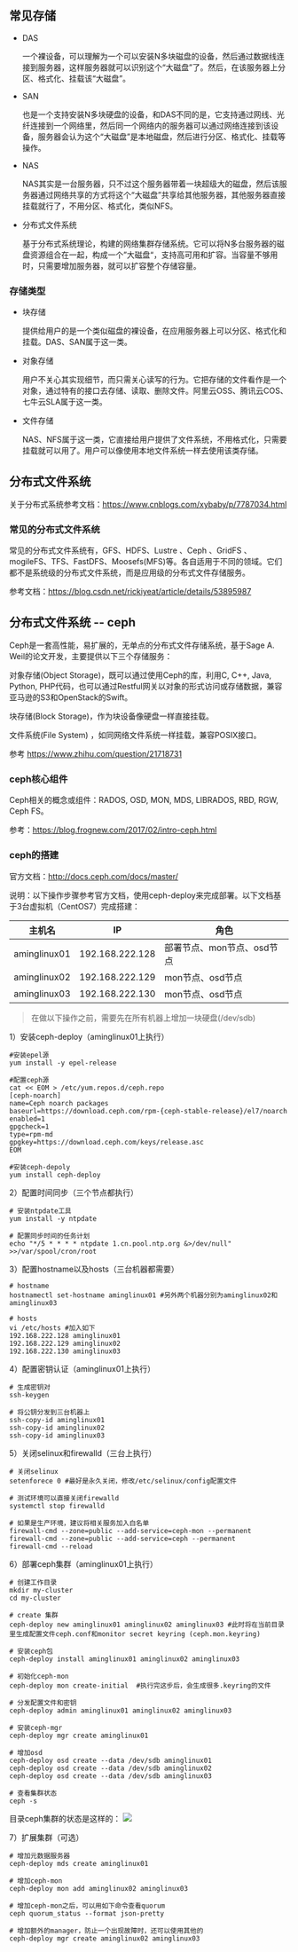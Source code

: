 ## 常见存储

* DAS

	一个裸设备，可以理解为一个可以安装N多块磁盘的设备，然后通过数据线连接到服务器，这样服务器就可以识别这个“大磁盘”了。然后，在该服务器上分区、格式化、挂载该“大磁盘”。

* SAN

	也是一个支持安装N多块硬盘的设备，和DAS不同的是，它支持通过网线、光纤连接到一个网络里，然后同一个网络内的服务器可以通过网络连接到该设备，服务器会认为这个“大磁盘”是本地磁盘，然后进行分区、格式化、挂载等操作。

* NAS

	NAS其实是一台服务器，只不过这个服务器带着一块超级大的磁盘，然后该服务器通过网络共享的方式将这个“大磁盘”共享给其他服务器，其他服务器直接挂载就行了，不用分区、格式化，类似NFS。

* 分布式文件系统

	基于分布式系统理论，构建的网络集群存储系统。它可以将N多台服务器的磁盘资源组合在一起，构成一个”大磁盘“，支持高可用和扩容。当容量不够用时，只需要增加服务器，就可以扩容整个存储容量。

### 存储类型

* 块存储

	提供给用户的是一个类似磁盘的裸设备，在应用服务器上可以分区、格式化和挂载。DAS、SAN属于这一类。

* 对象存储

	用户不关心其实现细节，而只需关心读写的行为。它把存储的文件看作是一个对象，通过特有的接口去存储、读取、删除文件。阿里云OSS、腾讯云COS、七牛云SLA属于这一类。

* 文件存储

	NAS、NFS属于这一类，它直接给用户提供了文件系统，不用格式化，只需要挂载就可以用了。用户可以像使用本地文件系统一样去使用该类存储。
	
## 分布式文件系统

关于分布式系统参考文档：https://www.cnblogs.com/xybaby/p/7787034.html

### 常见的分布式文件系统

常见的分布式文件系统有，GFS、HDFS、Lustre 、Ceph 、GridFS 、mogileFS、TFS、FastDFS、Moosefs(MFS)等。各自适用于不同的领域。它们都不是系统级的分布式文件系统，而是应用级的分布式文件存储服务。

参考文档：https://blog.csdn.net/rickiyeat/article/details/53895987

## 分布式文件系统 -- ceph

Ceph是一套高性能，易扩展的，无单点的分布式文件存储系统，基于Sage A. Weil的论文开发，主要提供以下三个存储服务：

对象存储(Object Storage)，既可以通过使用Ceph的库，利用C, C++, Java, Python, PHP代码，也可以通过Restful网关以对象的形式访问或存储数据，兼容亚马逊的S3和OpenStack的Swift。

块存储(Block Storage)，作为块设备像硬盘一样直接挂载。

文件系统(File System) ，如同网络文件系统一样挂载，兼容POSIX接口。

参考 https://www.zhihu.com/question/21718731

### ceph核心组件

Ceph相关的概念或组件：RADOS, OSD, MON, MDS, LIBRADOS, RBD, RGW, Ceph FS。

参考：https://blog.frognew.com/2017/02/intro-ceph.html

### ceph的搭建

官方文档：http://docs.ceph.com/docs/master/

说明：以下操作步骤参考官方文档，使用ceph-deploy来完成部署。以下文档基于3台虚拟机（CentOS7）完成搭建：

主机名 | IP |角色
-------|---------|----
aminglinux01|192.168.222.128|部署节点、mon节点、osd节点
aminglinux02|192.168.222.129|mon节点、osd节点
aminglinux03|192.168.222.130|mon节点、osd节点

> 在做以下操作之前，需要先在所有机器上增加一块硬盘(/dev/sdb)

1）安装ceph-deploy（aminglinux01上执行）

```
#安装epel源
yum install -y epel-release 

#配置ceph源
cat << EOM > /etc/yum.repos.d/ceph.repo
[ceph-noarch]
name=Ceph noarch packages
baseurl=https://download.ceph.com/rpm-{ceph-stable-release}/el7/noarch
enabled=1
gpgcheck=1
type=rpm-md
gpgkey=https://download.ceph.com/keys/release.asc
EOM

#安装ceph-depoly
yum install ceph-deploy
```

2）配置时间同步（三个节点都执行）

```
# 安装ntpdate工具
yum install -y ntpdate

# 配置同步时间的任务计划
echo "*/5 * * * * ntpdate 1.cn.pool.ntp.org &>/dev/null" >>/var/spool/cron/root
```

3）配置hostname以及hosts（三台机器都需要）
```
# hostname
hostnamectl set-hostname aminglinux01 #另外两个机器分别为aminglinux02和aminglinux03

# hosts
vi /etc/hosts #加入如下
192.168.222.128 aminglinux01
192.168.222.129 aminglinux02
192.168.222.130 aminglinux03
```

4）配置密钥认证（aminglinux01上执行）

```
# 生成密钥对
ssh-keygen

# 将公钥分发到三台机器上
ssh-copy-id aminglinux01
ssh-copy-id aminglinux02
ssh-copy-id aminglinux03

```

5）关闭selinux和firewalld（三台上执行）

```
# 关闭selinux
setenforece 0 #最好是永久关闭，修改/etc/selinux/config配置文件

# 测试环境可以直接关闭firewalld
systemctl stop firewalld

# 如果是生产环境，建议将相关服务加入白名单
firewall-cmd --zone=public --add-service=ceph-mon --permanent
firewall-cmd --zone=public --add-service=ceph --permanent
firewall-cmd --reload
```

6）部署ceph集群（aminglinux01上执行）

```
# 创建工作目录
mkdir my-cluster
cd my-cluster

# create 集群
ceph-deploy new aminglinux01 aminglinux02 aminglinux03 #此时将在当前目录里生成配置文件ceph.conf和monitor secret keyring (ceph.mon.keyring)

# 安装ceph包
ceph-deploy install aminglinux01 aminglinux02 aminglinux03

# 初始化ceph-mon
ceph-deploy mon create-initial  #执行完这步后，会生成很多.keyring的文件

# 分发配置文件和密钥
ceph-deploy admin aminglinux01 aminglinux02 aminglinux03

# 安装ceph-mgr
ceph-deploy mgr create aminglinux01

# 增加osd
ceph-deploy osd create --data /dev/sdb aminglinux01
ceph-deploy osd create --data /dev/sdb aminglinux02
ceph-deploy osd create --data /dev/sdb aminglinux03

# 查看集群状态
ceph -s 
```

目录ceph集群的状态是这样的：
![](https://github.com/aminglinux/linux2019/blob/master/images/ceph1.png?raw=true)


7）扩展集群（可选）

```
# 增加元数据服务器
ceph-deploy mds create aminglinux01

# 增加ceph-mon
ceph-deploy mon add aminglinux02 aminglinux03

# 增加ceph-mon之后，可以用如下命令查看quorum
ceph quorum_status --format json-pretty

# 增加额外的manager，防止一个出现故障时，还可以使用其他的
ceph-deploy mgr create aminglinux02 aminglinux03 
```






